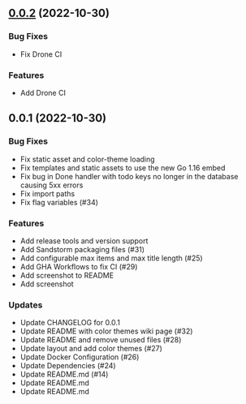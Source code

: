 
<a name="0.0.2"></a>
## [0.0.2](https://git.mills.io/prologic/todo/compare/0.0.1...0.0.2) (2022-10-30)

### Bug Fixes

* Fix Drone CI

### Features

* Add Drone CI


<a name="0.0.1"></a>
## 0.0.1 (2022-10-30)

### Bug Fixes

* Fix static asset and color-theme loading
* Fix templates and static assets to use the new Go 1.16 embed
* Fix bug in Done handler with todo keys no longer in the database causing 5xx errors
* Fix import paths
* Fix flag variables (#34)

### Features

* Add release tools and version support
* Add Sandstorm packaging files (#31)
* Add configurable max items and max title length (#25)
* Add GHA Workflows to fix CI (#29)
* Add screenshot to README
* Add screenshot

### Updates

* Update CHANGELOG for 0.0.1
* Update README with color themes wiki page (#32)
* Update README and remove unused files (#28)
* Update layout and add color themes (#27)
* Update Docker Configuration (#26)
* Update Dependencies (#24)
* Update README.md (#14)
* Update README.md
* Update README.md

